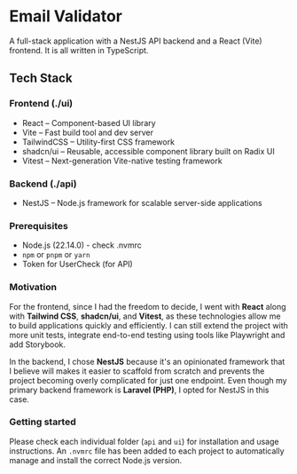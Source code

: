 # Email Validator

A full-stack application with a NestJS API backend and a React (Vite) frontend. It is all written in TypeScript.

## Tech Stack

### Frontend (./ui)

- React – Component-based UI library
- Vite – Fast build tool and dev server
- TailwindCSS – Utility-first CSS framework
- shadcn/ui – Reusable, accessible component library built on Radix UI
- Vitest – Next-generation Vite-native testing framework

### Backend (./api)

- NestJS  – Node.js framework for scalable server-side applications

### Prerequisites

- Node.js (22.14.0) - check .nvmrc
- `npm` or `pnpm` or `yarn`
- Token for UserCheck (for API)

### Motivation

For the frontend, since I had the freedom to decide, I went with **React** along with **Tailwind CSS**, **shadcn/ui**, and **Vitest**, as these technologies allow me to build applications quickly and efficiently. I can still extend the project with more unit tests, integrate end-to-end testing using tools like Playwright and add Storybook.

In the backend, I chose **NestJS** because it's an opinionated framework that I believe will makes it easier to scaffold from scratch and prevents the project becoming overly complicated for just one endpoint. Even though my primary backend framework is **Laravel (PHP)**, I opted for NestJS in this case.

### Getting started

Please check each individual folder (`api` and `ui`) for installation and usage instructions. An `⁠.nvmrc` file has been added to each project to automatically manage and install the correct Node.js version.

